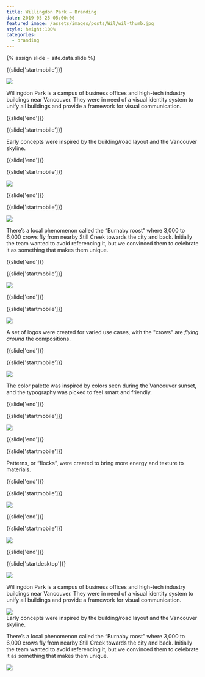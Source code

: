 ```yaml
---
title: Willingdon Park — Branding
date: 2019-05-25 05:00:00
featured_image: /assets/images/posts/Wil/wil-thumb.jpg
style: height:100%
categories:
  - branding
---
```


{% assign slide = site.data.slide %}

{{slide['startmobile']}}

<div><img class="full-height" src='{{ site.url }}/assets/images/posts/Wil/wil-1-mobile@2x.png' /></div>

<p class='bg'>Willingdon Park is a campus of business offices and high-tech industry buildings near Vancouver. They were in need of a visual identity system to unify all buildings and provide a framework for visual communication.</p>

{{slide['end']}}

{{slide['startmobile']}}

Early concepts were inspired by the building/road layout and the Vancouver skyline.

{{slide['end']}}

{{slide['startmobile']}}

<div><img class='full-height' src='{{ site.url }}/assets/images/posts/Wil/wil-2-mobile@2x.png' /></div>

{{slide['end']}}

{{slide['startmobile']}}

<div><img class='full-height' src='{{ site.url }}/assets/images/posts/Wil/wil-3-mobile@2x.png' /></div>

<p class='bg-dark'>There’s a local phenomenon called the “Burnaby roost” where 3,000 to 6,000 crows fly from nearby Still Creek towards the city and back. Initially the team wanted to avoid referencing it, but we convinced them to celebrate it as something that makes them unique.</p>

{{slide['end']}}

{{slide['startmobile']}}

<div><img class='full-height' src='{{ site.url }}/assets/images/posts/Wil/wil-4-mobile@2x.png' /></div>

{{slide['end']}}

{{slide['startmobile']}}

<div><img class='full-height' src='{{ site.url }}/assets/images/posts/Wil/wil-5-mobile@2x.png' /></div>

<p class='bg-dark'>A set of logos were created for varied use cases, with the "crows" are <em>flying around</em> the compositions.</p>

{{slide['end']}}

{{slide['startmobile']}}

<div><img class='full-height' src='{{ site.url }}/assets/images/posts/Wil/wil-6-mobile@2x.png' /></div>

<p class='bg-dark'>The color palette was inspired by colors seen during the Vancouver sunset, and the typography was picked to feel smart and friendly.</p>

{{slide['end']}}

{{slide['startmobile']}}

<div><img class='full-height' src='{{ site.url }}/assets/images/posts/Wil/wil-7-mobile@2x.png' /></div>

{{slide['end']}}

{{slide['startmobile']}}

<p>Patterns, or “flocks”, were created to bring more energy and texture to materials.</p>

{{slide['end']}}

{{slide['startmobile']}}

<div><img class='full-height' src='{{ site.url }}/assets/images/posts/Wil/wil-8-mobile@2x.png' /></div>

{{slide['end']}}

{{slide['startmobile']}}

<div><img class="full-height" src='{{ site.url }}/assets/images/posts/Wil/wil-9-mobile@2x.png' /></div>

{{slide['end']}}

{{slide['startdesktop']}}

<div><img class="full-width" src='{{ site.url }}/assets/images/posts/Wil/wil-1@2x.png' /></div>

Willingdon Park is a campus of business offices and high-tech industry buildings near Vancouver. They were in need of a visual identity system to unify all buildings and provide a framework for visual communication.

<div><img src='{{ site.url }}/assets/images/posts/Wil/wil-2@2x.png' /></div>

<figcaption>Early concepts were inspired by the building/road layout and the Vancouver skyline.</figcaption>

There’s a local phenomenon called the “Burnaby roost” where 3,000 to 6,000 crows fly from nearby Still Creek towards the city and back. Initially the team wanted to avoid referencing it, but we convinced them to celebrate it as something that makes them unique.

<div class='row'>

<div><img src='{{ site.url }}/assets/images/posts/Wil/wil-3@2x.png' /></div><!--

--><div><img src='{{ site.url }}/assets/images/posts/Wil/wil-4@2x.png' /></div>

</div>

A set of logos were created for varied use cases, with the "crows" are <em>flying around</em> the compositions.

<div><img src='{{ site.url }}/assets/images/posts/Wil/wil-5@2x.png' /></div>

The color palette was inspired by colors seen during the Vancouver sunset, and the typography was picked to feel smart and friendly.

<div><img src='{{ site.url }}/assets/images/posts/Wil/wil-6@2x.png' /></div>

<div><img src='{{ site.url }}/assets/images/posts/Wil/wil-7@2x.png' /></div>

Patterns, or “flocks”, were created to bring more energy and texture to materials.

<div class='row'>

<div><img src='{{ site.url }}/assets/images/posts/Wil/wil-8@2x.png' /></div><!--

--><div><img src='{{ site.url }}/assets/images/posts/Wil/wil-9@2x.png' /></div>

</div>

{{slide['end']}}
